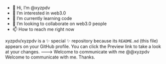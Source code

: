 - 👋 Hi, I’m @xyzpdv
- 👀 I’m interested in web3.0
- 🌱 I’m currently learning code
- 💞️ I’m looking to collaborate on web3.0 people
- 📫 How to reach me right now


xyzpdv/xyzpdv is a ✨ special ✨ repository because its `README.md` (this file) appears on your GitHub profile.
You can click the Preview link to take a look at your changes.
--->
Welcome to communicate with me @@xyzpdv
Welcome to communicate with me.
Thanks.
